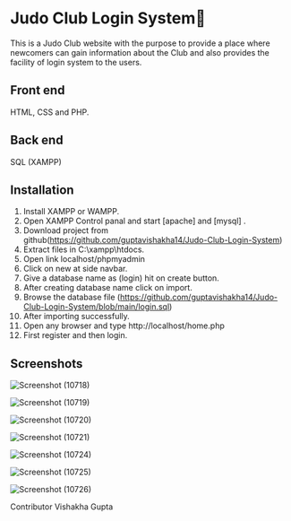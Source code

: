 # Judo Club Login System🥋
This is a Judo Club website with the purpose to provide a place where newcomers can gain information about the Club and also provides the facility of login system to the users.
## Front end
HTML, CSS and PHP.
## Back end
SQL (XAMPP)
## Installation
1. Install XAMPP or WAMPP.
2. Open XAMPP Control panal and start [apache] and [mysql] .
3. Download project from github(https://github.com/guptavishakha14/Judo-Club-Login-System)
4. Extract files in C:\xampp\htdocs.
5. Open link localhost/phpmyadmin
6. Click on new at side navbar.
7. Give a database name as (login) hit on create button.
8. After creating database name click on import.
9. Browse the database file (https://github.com/guptavishakha14/Judo-Club-Login-System/blob/main/login.sql)
10. After importing successfully.
11. Open any browser and type http://localhost/home.php
12. First register and then login.
## Screenshots
![Screenshot (10718)](https://user-images.githubusercontent.com/59644712/156917668-f96db880-01cf-4aa9-acef-ea138ecbd4da.png)

![Screenshot (10719)](https://user-images.githubusercontent.com/59644712/156917776-2b1a8c0c-de17-48f0-90be-9d371e4b29f8.png)

![Screenshot (10720)](https://user-images.githubusercontent.com/59644712/156917786-e456620a-6229-4a41-84e1-2fcee265f4d3.png)

![Screenshot (10721)](https://user-images.githubusercontent.com/59644712/156917793-3f39e053-4aa9-4ffb-908d-b1b35e55a230.png)

![Screenshot (10724)](https://user-images.githubusercontent.com/59644712/156917797-e1ffa485-dd24-42f5-9891-2fc991563871.png)

![Screenshot (10725)](https://user-images.githubusercontent.com/59644712/156917798-e40898bc-066a-4816-a20b-eec12f315d19.png)

![Screenshot (10726)](https://user-images.githubusercontent.com/59644712/156917808-fc588cdd-15a9-41c9-9c83-89dbe67a88a1.png)

Contributor Vishakha Gupta
